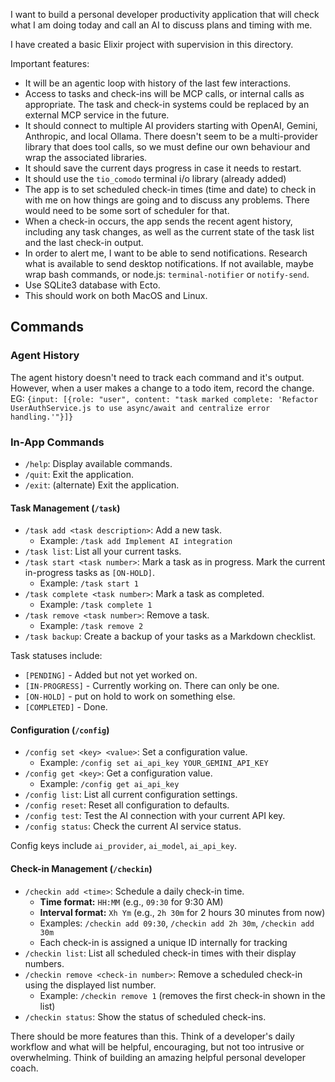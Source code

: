 
I want to build a personal developer productivity application that will check what I am doing today and call an AI to discuss plans and timing with me. 

I have created a basic Elixir project with supervision in this directory.

Important features:
- It will be an agentic loop with history of the last few interactions.
- Access to tasks and check-ins will be MCP calls, or internal calls as appropriate. The task and check-in systems could be replaced by an external MCP service in the future.
- It should connect to multiple AI providers starting with OpenAI, Gemini, Anthropic, and local Ollama. There doesn't seem to be a multi-provider library that does tool calls, so we must define our own behaviour and wrap the associated libraries.
- It should save the current days progress in case it needs to restart. 
- It should use the `tio_comodo` terminal i/o library (already added)
- The app is to set scheduled check-in times (time and date) to check in with me on how things are going and to discuss any problems. There would need to be some sort of scheduler for that. 
- When a check-in occurs, the app sends the recent agent history, including any task changes, as well as the current state of the task list and the last check-in output.
- In order to alert me, I want to be able to send notifications. Research what is available to send desktop notifications. If not available, maybe wrap bash commands, or node.js: `terminal-notifier` or `notify-send`. 
- Use SQLite3 database with Ecto.
- This should work on both MacOS and Linux.

## Commands

### Agent History

The agent history doesn't need to track each command and it's output. However, when a user makes a change to a todo item, record the change. EG: `{input: [{role: "user", content: "task marked complete: 'Refactor UserAuthService.js to use async/await and centralize error handling.'"}]}`

### In-App Commands

*   `/help`: Display available commands.
*   `/quit`: Exit the application.
*   `/exit`: (alternate) Exit the application.

#### Task Management (`/task`)
*   `/task add <task description>`: Add a new task.
    *   Example: `/task add Implement AI integration`
*   `/task list`: List all your current tasks.
*   `/task start <task number>`: Mark a task as in progress. Mark the current in-progress tasks as `[ON-HOLD]`.
    *   Example: `/task start 1`
*   `/task complete <task number>`: Mark a task as completed.
    *   Example: `/task complete 1`
*   `/task remove <task number>`: Remove a task.
    *   Example: `/task remove 2`
*   `/task backup`: Create a backup of your tasks as a Markdown checklist.

Task statuses include:
- `[PENDING]` - Added but not yet worked on.
- `[IN-PROGRESS]` - Currently working on. There can only be one.
- `[ON-HOLD]` - put on hold to work on something else.
- `[COMPLETED]` - Done.

#### Configuration (`/config`)
*   `/config set <key> <value>`: Set a configuration value.
    *   Example: `/config set ai_api_key YOUR_GEMINI_API_KEY`
*   `/config get <key>`: Get a configuration value.
    *   Example: `/config get ai_api_key`
*   `/config list`: List all current configuration settings.
*   `/config reset`: Reset all configuration to defaults.
*   `/config test`: Test the AI connection with your current API key.
*   `/config status`: Check the current AI service status.

Config keys include `ai_provider`, `ai_model`, `ai_api_key`.

#### Check-in Management (`/checkin`)
*   `/checkin add <time>`: Schedule a daily check-in time.
    *   **Time format:** `HH:MM` (e.g., `09:30` for 9:30 AM)
    *   **Interval format:** `Xh Ym` (e.g., `2h 30m` for 2 hours 30 minutes from now)
    *   Examples: `/checkin add 09:30`, `/checkin add 2h 30m`, `/checkin add 30m`
    *   Each check-in is assigned a unique ID internally for tracking
*   `/checkin list`: List all scheduled check-in times with their display numbers.
*   `/checkin remove <check-in number>`: Remove a scheduled check-in using the displayed list number.
    *   Example: `/checkin remove 1` (removes the first check-in shown in the list)
*   `/checkin status`: Show the status of scheduled check-ins.

There should be more features than this. Think of a developer's daily workflow and what will be helpful, encouraging, but not too intrusive or overwhelming. Think of building an amazing helpful personal developer coach.

